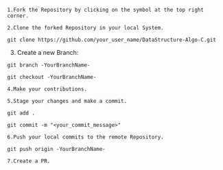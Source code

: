 

    1.Fork the Repository by clicking on the symbol at the top right corner.

    2.Clone the forked Repository in your local System.

    git clone https://github.com/your_user_name/DataStructure-Algo-C.git

   3. Create a new Branch:

    git branch -YourBranchName-

    git checkout -YourBranchName-

    4.Make your contributions.

    5.Stage your changes and make a commit.

    git add .

    git commit -m "<your_commit_message>"

    6.Push your local commits to the remote Repository.

    git push origin -YourBranchName-

    7.Create a PR.


